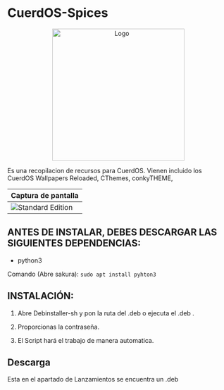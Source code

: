 # CuerdOS-Spices
<!-- Logo -->
<p align="center">
  <img src="/img/yen.png" alt="Logo" width="300" height="300">
</p>

Es una recopilacion de recursos para CuerdOS. Vienen incluido los CuerdOS Wallpapers Reloaded, CThemes, conkyTHEME, 

| Captura de pantalla |
| ------------------ |
| ![Standard Edition](/img/yel1.1.png) |

## ANTES DE INSTALAR, DEBES DESCARGAR LAS SIGUIENTES DEPENDENCIAS:

- python3

Comando (Abre sakura): `sudo apt install pyhton3`

## INSTALACIÓN:

1. Abre Debinstaller-sh y pon la ruta del .deb o ejecuta el .deb .

2. Proporcionas la contraseña.

3. El Script hará el trabajo de manera automatica.

## Descarga
Esta en el apartado de Lanzamientos se encuentra un .deb
